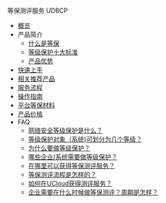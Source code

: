 <div class="sidebar_title icon__uslpe"> 等保测评服务 UDBCP</div>

* [概览](/udbcp/README)
* 产品简介
    * [什么是等保](/udbcp/introduction/what)
    * [等级保护十大标准](/udbcp/introduction/criterion)
    * [产品优势](/udbcp/introduction/advantage)
* [快速上手](/udbcp/quick)
* [相关推荐产品](/udbcp/solution)
* [服务流程](/udbcp/process)
* [操作指南](/udbcp/op)
* [平台等保材料](/udbcp/documents)
* [产品价格](/udbcp/price)
* FAQ
    * [网络安全等级保护是什么？](/udbcp/faq/1)
    * [等级保护对象（系统)可划分为几个等级？](/udbcp/faq/2)
    * [为什么要做等级保护？](/udbcp/faq/3)
    * [哪些企业/系统需要做等级保护？](/udbcp/faq/4)
    * [在哪里可以获得等保测评服务？](/udbcp/faq/5)
    * [等保测评流程是怎样的？](/udbcp/faq/6)
    * [如何在UCloud获得测评服务？](/udbcp/faq/7)
    * [企业需要在什么时候做等保测评？周期是怎样？](/udbcp/faq/8)
       
